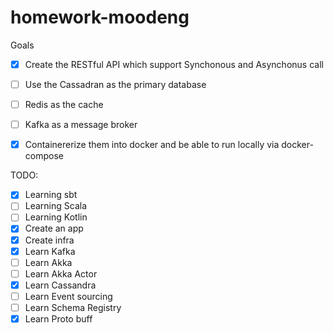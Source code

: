 # homework-moodeng

Goals

 - [x] Create the RESTful API which support Synchonous and Asynchonus call
 - [ ] Use the Cassadran as the primary database
 - [ ] Redis as the cache
 - [ ] Kafka as a message broker
 - [x] Containererize them into docker and be able to run locally via docker-compose


TODO:
 - [x] Learning sbt
 - [ ] Learning Scala
 - [ ] Learning Kotlin
 - [x] Create an app
 - [x] Create infra
 - [x] Learn Kafka
 - [ ] Learn Akka
 - [ ] Learn Akka Actor
 - [x] Learn Cassandra
 - [ ] Learn Event sourcing
 - [ ] Learn Schema Registry
 - [x] Learn Proto buff